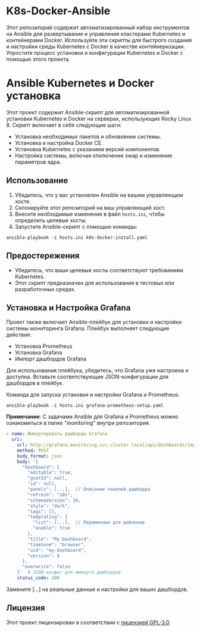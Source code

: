# K8s-Docker-Ansible
Этот репозиторий содержит автоматизированный набор инструментов на Ansible для развертывания и управления кластерами Kubernetes и контейнерами Docker. Используйте эти скрипты для быстрого создания и настройки среды Kubernetes с Docker в качестве контейнеризации. Упростите процесс установки и конфигурации Kubernetes и Docker с помощью этого проекта.

# Ansible Kubernetes и Docker установка

Этот проект содержит Ansible-скрипт для автоматизированной установки Kubernetes и Docker на серверах, использующих Rocky Linux 8. Скрипт включает в себя следующие шаги:

- Установка необходимых пакетов и обновление системы.
- Установка и настройка Docker CE.
- Установка Kubernetes с указанием версий компонентов.
- Настройка системы, включая отключение swap и изменение параметров ядра.

## Использование

1. Убедитесь, что у вас установлен Ansible на вашем управляющем хосте.
2. Склонируйте этот репозиторий на ваш управляющий хост.
3. Внесите необходимые изменения в файл `hosts.ini`, чтобы определить целевые хосты.
4. Запустите Ansible-скрипт с помощью команды:
```
ansible-playbook -i hosts.ini k8s-docker-install.yaml
```
## Предостережения

- Убедитесь, что ваши целевые хосты соответствуют требованиям Kubernetes.
- Этот скрипт предназначен для использования в тестовых или разработочных средах.


## Установка и Настройка Grafana

Проект также включает Ansible-плейбук для установки и настройки системы мониторинга Grafana. Плейбук выполняет следующие действия:

- Установка Prometheus
- Установка Grafana
- Импорт дашбордов Grafana

Для использования плейбука, убедитесь, что Grafana уже настроена и доступна. Вставьте соответствующие JSON-конфигурации для дашбордов в плейбук. 

Команда для запуска установки и настройки Grafana и Prometheus:
```
ansible-playbook -i hosts.ini grafana-prometheus-setup.yaml
```

**Примечание**: С задачами Ansible для Grafana и Prometheus можно ознакомиться в папке "monitoring" внутри репозитория.

```yaml
- name: Импортировать дашборды Grafana
  uri:
    url: http://grafana.monitoring.svc.cluster.local/api/dashboards/import
    method: POST
    body_format: json
    body: '{
      "dashboard": {
        "editable": true,
        "gnetId": null,
        "id": null,
        "panels": [...],  // Описание панелей дашборда
        "refresh": "10s",
        "schemaVersion": 16,
        "style": "dark",
        "tags": [],
        "templating": {
          "list": [...],  // Переменные для шаблонов
          "enable": true
        },
        "title": "My Dashboard",
        "timezone": "browser",
        "uid": "my-dashboard",
        "version": 8
      },
      "overwrite": false
    }'  # JSON-конфиг для импорта дашбордов
    status_code: 200
```

Замените [...] на реальные данные и настройки для ваших дашбордов.

## Лицензия

Этот проект лицензирован в соответствии с [лицензией GPL-3.0](LICENSE).

